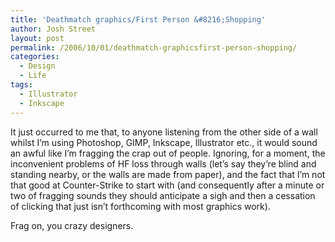 ```yaml
---
title: 'Deathmatch graphics/First Person &#8216;Shopping'
author: Josh Street
layout: post
permalink: /2006/10/01/deathmatch-graphicsfirst-person-shopping/
categories:
  - Design
  - Life
tags:
  - Illustrator
  - Inkscape
---
```

It just occurred to me that, to anyone listening from the other side of a wall whilst I&#8217;m using Photoshop, GIMP, Inkscape, Illustrator etc., it would sound an awful like I&#8217;m fragging the crap out of people. Ignoring, for a moment, the inconvenient problems of HF loss through walls (let&#8217;s say they&#8217;re blind and standing nearby, or the walls are made from paper), and the fact that I&#8217;m not that good at Counter-Strike to start with (and consequently after a minute or two of fragging sounds they should anticipate a sigh and then a cessation of clicking that just isn&#8217;t forthcoming with most graphics work).

Frag on, you crazy designers.